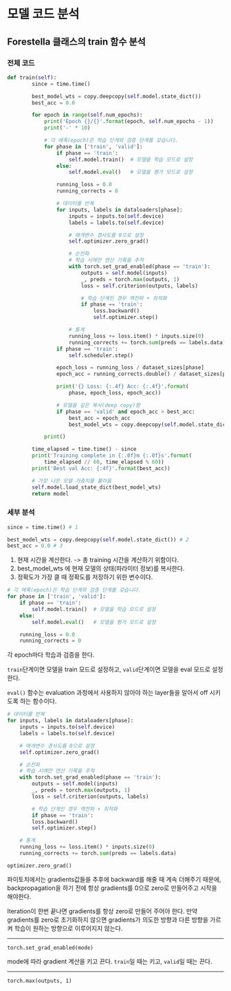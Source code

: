 # 모델 코드 분석

## Forestella 클래스의 train 함수 분석

### 전체 코드

```python
def train(self):
        since = time.time()

        best_model_wts = copy.deepcopy(self.model.state_dict())
        best_acc = 0.0

        for epoch in range(self.num_epochs):
            print('Epoch {}/{}'.format(epoch, self.num_epochs - 1))
            print('-' * 10)

            # 각 에폭(epoch)은 학습 단계와 검증 단계를 갖습니다.
            for phase in ['train', 'valid']:
                if phase == 'train':
                    self.model.train()  # 모델을 학습 모드로 설정
                else:
                    self.model.eval()   # 모델을 평가 모드로 설정

                running_loss = 0.0
                running_corrects = 0

                # 데이터를 반복
                for inputs, labels in dataloaders[phase]:
                    inputs = inputs.to(self.device)
                    labels = labels.to(self.device)

                    # 매개변수 경사도를 0으로 설정
                    self.optimizer.zero_grad()

                    # 순전파
                    # 학습 시에만 연산 기록을 추적
                    with torch.set_grad_enabled(phase == 'train'):
                        outputs = self.model(inputs)
                        _, preds = torch.max(outputs, 1)
                        loss = self.criterion(outputs, labels)

                        # 학습 단계인 경우 역전파 + 최적화
                        if phase == 'train':
                            loss.backward()
                            self.optimizer.step()

                    # 통계
                    running_loss += loss.item() * inputs.size(0)
                    running_corrects += torch.sum(preds == labels.data)
                if phase == 'train':
                    self.scheduler.step()

                epoch_loss = running_loss / dataset_sizes[phase]
                epoch_acc = running_corrects.double() / dataset_sizes[phase]

                print('{} Loss: {:.4f} Acc: {:.4f}'.format(
                    phase, epoch_loss, epoch_acc))

                # 모델을 깊은 복사(deep copy)함
                if phase == 'valid' and epoch_acc > best_acc:
                    best_acc = epoch_acc
                    best_model_wts = copy.deepcopy(self.model.state_dict())

            print()

        time_elapsed = time.time() - since
        print('Training complete in {:.0f}m {:.0f}s'.format(
            time_elapsed // 60, time_elapsed % 60))
        print('Best val Acc: {:4f}'.format(best_acc))

        # 가장 나은 모델 가중치를 불러옴
        self.model.load_state_dict(best_model_wts)
        return model
```

### 세부 분석

```python
since = time.time() # 1

best_model_wts = copy.deepcopy(self.model.state_dict()) # 2
best_acc = 0.0 # 3
```

1. 현재 시간을 계산한다. -> 총 training 시간을 계산하기 위함이다.
2. best_model_wts 에 현재 모델의 상태(파라미터 정보)를 복사한다.
3. 정확도가 가장 클 때 정확도를 저장하기 위한 변수이다.

```python
# 각 에폭(epoch)은 학습 단계와 검증 단계를 갖습니다.
for phase in ['train', 'valid']:
	if phase == 'train':
		self.model.train()  # 모델을 학습 모드로 설정
	else:
		self.model.eval()   # 모델을 평가 모드로 설정

	running_loss = 0.0
	running_corrects = 0
```

각 epoch마다 학습과 검증을 한다.

`train`단계이면 모델을 train 모드로 설정하고, `valid`단계이면 모델을 eval 모드로 설정한다.

`eval()` 함수는 evaluation 과정에서 사용하지 않아야 하는 layer들을 알아서 off 시키도록 하는 함수이다.

```python
# 데이터를 반복
for inputs, labels in dataloaders[phase]:
	inputs = inputs.to(self.device)
	labels = labels.to(self.device)

	# 매개변수 경사도를 0으로 설정
	self.optimizer.zero_grad()

	# 순전파
	# 학습 시에만 연산 기록을 추적
    with torch.set_grad_enabled(phase == 'train'):
    	outputs = self.model(inputs)
    	_, preds = torch.max(outputs, 1)
    	loss = self.criterion(outputs, labels)

        # 학습 단계인 경우 역전파 + 최적화
        if phase == 'train':
        loss.backward()
        self.optimizer.step()

    # 통계
    running_loss += loss.item() * inputs.size(0)
    running_corrects += torch.sum(preds == labels.data)
```

`optimizer.zero_grad()`

파이토치에서는 gradients값들을 추후에 backward를 해줄 때 계속 더해주기 때문에, backpropagation을 하기 전에 항상 gradients를 0으로 zero로 만들어주고 시작을 해야한다. 

Iteration이 한번 끝나면 gradients를 항상 zero로 만들어 주어야 한다. 만약 gradients를 zero로 초기화하지 않으면 gradients가 의도한 방향과 다른 방향을 가르켜 학습이 원하는 방향으로 이루어지지 않는다.

------

`torch.set_grad_enabled(mode)`

mode에 따라 gradient 계산을 키고 끈다. `train`일 때는 키고, `valid`일 때는 끈다.

------

`torch.max(outputs, 1)`


